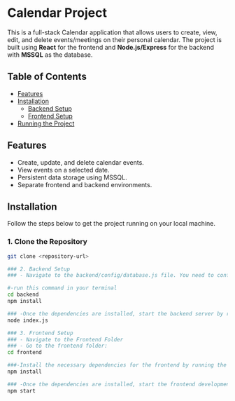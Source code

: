 # Calendar Project

This is a full-stack Calendar application that allows users to create, view, edit, and delete events/meetings on their personal calendar. The project is built using **React** for the frontend and **Node.js/Express** for the backend with **MSSQL** as the database.

## Table of Contents

- [Features](#features)
- [Installation](#installation)
  - [Backend Setup](#backend-setup)
  - [Frontend Setup](#frontend-setup)
- [Running the Project](#running-the-project)

## Features

- Create, update, and delete calendar events.
- View events on a selected date.
- Persistent data storage using MSSQL.
- Separate frontend and backend environments.

## Installation

Follow the steps below to get the project running on your local machine.

### 1. Clone the Repository

```bash
git clone <repository-url>

### 2. Backend Setup
### - Navigate to the backend/config/database.js file. You need to configure your MSSQL connection here. Replace the existing configuration with your own MSSQL database details.

#-run this command in your terminal
cd backend
npm install

### -Once the dependencies are installed, start the backend server by running:
node index.js

### 3. Frontend Setup
### - Navigate to the Frontend Folder
### - Go to the frontend folder:
cd frontend

###-Install the necessary dependencies for the frontend by running the following command:
npm install

### -Once the dependencies are installed, start the frontend development server by running:
npm start
```
